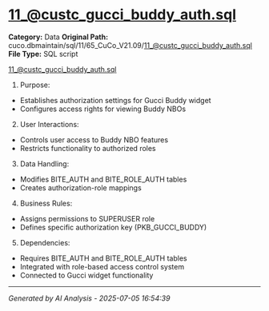 # 11_@custc_gucci_buddy_auth.sql

**Category:** Data
**Original Path:** cuco.dbmaintain/sql/11/65_CuCo_V21.09/11_@custc_gucci_buddy_auth.sql
**File Type:** SQL script

11_@custc_gucci_buddy_auth.sql

1. Purpose:
- Establishes authorization settings for Gucci Buddy widget
- Configures access rights for viewing Buddy NBOs

2. User Interactions:
- Controls user access to Buddy NBO features
- Restricts functionality to authorized roles

3. Data Handling:
- Modifies BITE_AUTH and BITE_ROLE_AUTH tables
- Creates authorization-role mappings

4. Business Rules:
- Assigns permissions to SUPERUSER role
- Defines specific authorization key (PKB_GUCCI_BUDDY)

5. Dependencies:
- Requires BITE_AUTH and BITE_ROLE_AUTH tables
- Integrated with role-based access control system
- Connected to Gucci widget functionality

---
*Generated by AI Analysis - 2025-07-05 16:54:39*
